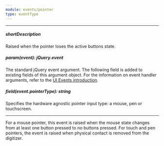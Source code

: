 ```yaml
---
module: events/pointer
type: eventType
---
```

---
##### shortDescription
Raised when the pointer loses the active buttons state.

##### param(event): jQuery.event
The standard jQuery event argument. The following field is added to existing fields of this argument object. For the information on event handler arguments, refer to the [UI Events introduction](/api-reference/10%20UI%20Widgets/UI%20Events '/Documentation/ApiReference/UI_Widgets/UI_Events/').

##### field(event.pointerType): string
Specifies the hardware agnostic pointer input type: a mouse, pen or touchscreen.

---
For a mouse pointer, this event is raised when the mouse state changes from at least one button pressed to no buttons pressed. For touch and pen pointers, the event is raised when physical contact is removed from the digitizer.